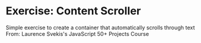 # Exercise: Content Scroller
Simple exercise to create a container that automatically scrolls through text 
</br>
From: Laurence Svekis's JavaScript 50+ Projects Course
